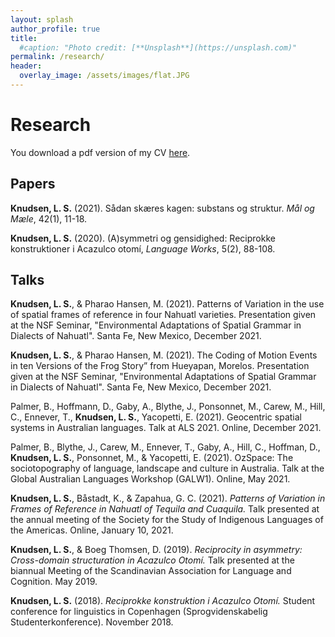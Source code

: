 ```yaml
---
layout: splash
author_profile: true
title: 
  #caption: "Photo credit: [**Unsplash**](https://unsplash.com)"
permalink: /research/
header:
  overlay_image: /assets/images/flat.JPG
---
```


# Research

You download a pdf version of my CV [here](/assets/cv.pdf/).

## Papers
**Knudsen, L. S.** (2021). Sådan skæres kagen: substans og struktur. *Mål og Mæle*, 42(1), 11-18.

**Knudsen, L. S.** (2020). (A)symmetri og gensidighed: Reciprokke konstruktioner i Acazulco otomí, *Language Works*, 5(2), 88-108.

## Talks
**Knudsen, L. S.**, & Pharao Hansen, M. (2021). Patterns of Variation in the use of spatial frames of reference in four Nahuatl varieties. Presentation given at the NSF Seminar, "Environmental Adaptations of Spatial Grammar in Dialects of Nahuatl". Santa Fe, New Mexico, December 2021.

**Knudsen, L. S.**, & Pharao Hansen, M. (2021). The Coding of Motion Events in ten Versions of the Frog Story” from Hueyapan, Morelos. Presentation given at the NSF Seminar, "Environmental Adaptations of Spatial Grammar in Dialects of Nahuatl". Santa Fe, New Mexico, December 2021.

Palmer, B., Hoffmann, D., Gaby, A., Blythe, J., Ponsonnet, M., Carew, M., Hill, C., Ennever, T., **Knudsen, L. S.**, Yacopetti, E. (2021). Geocentric spatial systems in Australian languages.  Talk at ALS 2021. Online, December 2021.

Palmer, B., Blythe, J., Carew, M., Ennever, T., Gaby, A., Hill, C., Hoffman, D., **Knudsen, L. S.**, Ponsonnet, M., & Yacopetti, E. (2021). OzSpace: The sociotopography of language, landscape and culture in Australia. Talk at the Global Australian Languages Workshop (GALW1). Online, May 2021.

**Knudsen, L. S.**, Båstadt, K., & Zapahua, G. C. (2021). *Patterns of Variation in Frames of Reference in Nahuatl of Tequila and Cuaquila.* Talk presented at the annual meeting of the Society for the Study of Indigenous Languages of the Americas. Online, January 10, 2021.

**Knudsen, L. S.**, & Boeg Thomsen, D. (2019). *Reciprocity in asymmetry: Cross-domain structuration in Acazulco Otomí.* Talk presented at the biannual Meeting of the Scandinavian Association for Language and Cognition. May 2019.

**Knudsen, L. S.** (2018). *Reciprokke konstruktion i Acazulco Otomí.* Student conference for linguistics in Copenhagen (Sprogvidenskabelig Studenterkonference). November 2018.
